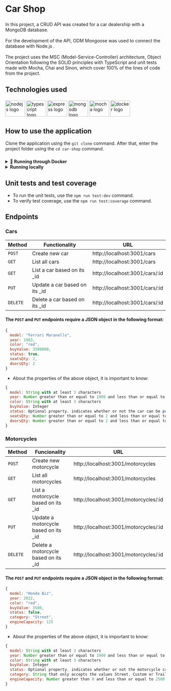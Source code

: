 <h1 align="left">Car Shop</h1>

###

<p align="left">In this project, a CRUD API was created for a car dealership with a MongoDB database.<br><br>For the development of the API, ODM Mongoose was used to connect the database with Node.js . <br><br>The project uses the MSC (Model-Service-Controller) architecture, Object Orientation following the SOLID principles with TypeScript and unit tests made with Mocha, Chai and Sinon, which cover 100% of the lines of code from the project.</p>

###

<h2 align="left">Technologies used</h2>

###

<div align="left">
  <img src="https://cdn.jsdelivr.net/gh/devicons/devicon/icons/nodejs/nodejs-original.svg" height="50" width="62" alt="nodejs logo"  />
  <img src="https://cdn.jsdelivr.net/gh/devicons/devicon/icons/typescript/typescript-original.svg" height="50" width="62" alt="typescript logo"  />
  <img src="https://cdn.jsdelivr.net/gh/devicons/devicon/icons/express/express-original.svg" height="50" width="62" alt="express logo"  />
  <img src="https://cdn.jsdelivr.net/gh/devicons/devicon/icons/mongodb/mongodb-original.svg" height="50" width="62" alt="mongodb logo"  />
  <img src="https://cdn.jsdelivr.net/gh/devicons/devicon/icons/mocha/mocha-plain.svg" height="50" width="62" alt="mocha logo"  />
  <img src="https://cdn.jsdelivr.net/gh/devicons/devicon/icons/docker/docker-original-wordmark.svg" height="50" width="62" alt="docker logo"  />
</div>

###

<h2 align="left">How to use the application</h2>

Clone the application using the `git clone` command. After that, enter the project folder using the `cd car-shop` command.

###

<details>
  <summary>
    <strong>🐳 Running through Docker</strong>
  </summary><br>

  - Inside the project folder, use the `docker-compose up -d` command. It is responsible for uploading the Node.js API and the MongoDB database.
  - Enter the container's terminal via the `docker exec -it car_shop bash` command.
  - Inside the container, install the necessary dependencies using the `npm install` command.
  - Finally, still inside the container's terminal, to initialize the API, use the `npm run dev` command.
  > The API is on port `3001` on localhost.


</details>

<details>
  <summary>
    <strong>Running locally</strong>
  </summary><br>

  - Inside the project folder, use the `npm install` command to install the necessary dependencies.
  - Put the MongoDB URI in the `./src/models/connection.ts` file in the `MONGO_DB_URL` variable.
  - Use the `npm run dev` command to initialize the API.
  > The API is on port `3001` on localhost.


</details>

###

<h2 align="left">Unit tests and test coverage</h2>

- To run the unit tests, use the `npm run test:dev` command.
- To verify test coverage, use the `npm run test:coverage` command.

###

<h2 align="left">Endpoints</h2>

<h3 align="left">Cars</h3>

| Method | Functionality | URL |
|---|---|---|
| `POST` | Create new car  | http://localhost:3001/cars |
| `GET` |  List all cars  | http://localhost:3001/cars |
| `GET` |  List a car based on its _id  | http://localhost:3001/cars/:id |
| `PUT` |  Update a car based on its _id  | http://localhost:3001/cars/:id |
| `DELETE` | Delete a car based on its _id  | http://localhost:3001/cars/:id |

#### The `POST` and `PUT` endpoints require a JSON object in the following format:

```JavaScript
{
  model: "Ferrari Maranello", 
  year: 1963, 
  color: "red",
  buyValue: 3500000,
  status: true,
  seatsQty: 2,
  doorsQty: 2
}
```

- About the properties of the above object, it is important to know:

```JavaScript
{
  model: String with at least 3 characters
  year: Number greater than or equal to 1900 and less than or equal to 2022
  color: String with at least 3 characters
  buyValue: Integer
  status: Optional property, indicates whether or not the car can be purchased (boolean)
  seatsQty: Number greater than or equal to 2 and less than or equal to 7
  doorsQty: Number greater than or equal to 2 and less than or equal to 4
}
```

###

<h3 align="left">Motorcycles</h3>

| Method | Funcionality | URL |
|---|---|---|
| `POST` | Create new motorcycle | http://localhost:3001/motorcycles
| `GET` |  List all motorcycles  | http://localhost:3001/motorcycles |
| `GET` |  List a motorcycle based on its _id  | http://localhost:3001/motorcycles/:id |
| `PUT` |  Update a motorcycle based on its _id  | http://localhost:3001/motorcycles/:id |
| `DELETE` |  Delete a motorcycle based on its _id  | http://localhost:3001/motorcycles/:id |

#### The `POST` and `PUT` endpoints require a JSON object in the following format:

```JavaScript
{
  model: "Honda Biz",
  year: 2022,
  color: "red",
  buyValue: 3500,
  status: false,
  category: "Street",
  engineCapacity: 125
}
```

- About the properties of the above object, it is important to know:

```JavaScript
{
  model: String with at least 3 characters
  year: Number greater than or equal to 1900 and less than or equal to 2022
  color: String with at least 3 characters
  buyValue: Integer
  status: Optional property, indicates whether or not the motorcycle can be purchased (boolean)
  category: String that only accepts the values Street, Custom or Trail
  engineCapacity: Number greater than 0 and less than or equal to 2500
}
```


